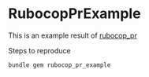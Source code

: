 # RubocopPrExample

This is an example result of [rubocop_pr][rubocop_pr_link]

Steps to reproduce

```bash
bundle gem rubocop_pr_example

```


[rubocop_pr_link]: [https://github.com/kvokka/rubocop_pr]